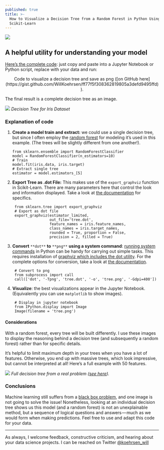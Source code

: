 ```yaml
---
published: true
title: >-
  How to Visualize a Decision Tree from a Random Forest in Python Using
  Scikit-Learn
---
```

![](https://cdn-images-1.medium.com/max/2000/1*lAhJt7bvEDxT4DEdd29yCA.jpeg)

## A helpful utility for understanding your model

[Here’s the complete code](https://gist.github.com/WillKoehrsen/ff77f5f308362819805a3defd9495ffd): just copy and paste into a Jupyter Notebook or Python script, replace with your data and run:

<script src="https://gist.github.com/WillKoehrsen/ff77f5f308362819805a3defd9495ffd.js" charset="utf-8"></script>
<center>Code to visualize a decision tree and save as png ([on GitHub here](https://gist.github.com/WillKoehrsen/ff77f5f308362819805a3defd9495ffd)).</center>

The final result is a complete decision tree as an image.

![](https://cdn-images-1.medium.com/max/2000/1*IPLwmH-TJRhEWXW7uaetMw.png)
*Decision Tree for Iris Dataset*

<!--more-->

### Explanation of code

1.  **Create a model train and extract:** we could use a single decision tree, but since I often employ the [random forest](http://scikit-learn.org/stable/modules/generated/sklearn.ensemble.RandomForestClassifier.html) for modeling it’s used in this example. (The trees will be slightly different from one another!).

        from sklearn.ensemble import RandomForestClassifier
        model = RandomForestClassifier(n_estimators=10)
        # Train
        model.fit(iris.data, iris.target)
        # Extract single tree
        estimator = model.estimators_[5]

2. **Export Tree as .dot File:** This makes use of the `export_graphviz` function in Scikit-Learn. There are many parameters here that control the look and information displayed. Take a look at [the documentation](http://scikit-learn.org/stable/modules/generated/sklearn.tree.export_graphviz.html) for specifics.

        from sklearn.tree import export_graphviz
        # Export as dot file
        export_graphviz(estimator_limited, 
                        out_file='tree.dot', 
                        feature_names = iris.feature_names,
                        class_names = iris.target_names,
                        rounded = True, proportion = False, 
                        precision = 2, filled = True)

3. **Convert** `**dot**` **to** `**png**` **using a system command**: [running system commands](https://stackoverflow.com/questions/89228/calling-an-external-command-in-python) in Python can be handy for carrying out simple tasks. This requires installation of [graphviz which includes the dot utility](https://graphviz.gitlab.io/download/). For the complete options for conversion, take a look at [the documentation](#%20Convert%20to%20png%20from%20subprocess%20import%20call%20call%28[%27dot%27,%20%27-Tpng%27,%20%27tree.dot%27,%20%27-o%27,%20%27tree.png%27,%20%27-Gdpi=600%27]%29).

        # Convert to png
        from subprocess import call
        call(['dot', '-Tpng', 'tree.dot', '-o', 'tree.png', '-Gdpi=400'])

4. **Visualize**: the best visualizations appear in the Jupyter Notebook. (Equivalently you can use `matplotlib` to show images).

        # Display in jupyter notebook
        from IPython.display import Image
        Image(filename = 'tree.png')

#### Considerations

With a random forest, every tree will be built differently. I use these images to display the reasoning behind a decision tree (and subsequently a random forest) rather than for specific details.

It’s helpful to limit maximum depth in your trees when you have a lot of features. Otherwise, you end up with massive trees, which look impressive, but cannot be interpreted at all! Here’s a full example with 50 features.

![](https://cdn-images-1.medium.com/max/2000/1*hW67kyPZZJ6I_7Z8huwDkg.png)
*Full decision tree from a real problem ([see here](https://www.kaggle.com/willkoehrsen/a-complete-introduction-and-walkthrough)).*

### Conclusions

Machine learning still suffers from a [black box problem](https://www.technologyreview.com/s/604087/the-dark-secret-at-the-heart-of-ai/), and one image is not going to solve the issue! Nonetheless, looking at an individual decision tree shows us this model (and a random forest) is not an unexplainable method, but a sequence of logical questions and answers — much as we would form when making predictions. Feel free to use and adapt this code for your data.

*****

As always, I welcome feedback, constructive criticism, and hearing about your data science projects. I can be reached on Twitter [@koehrsen_will](http://twitter.com/@koehrsen_will)
